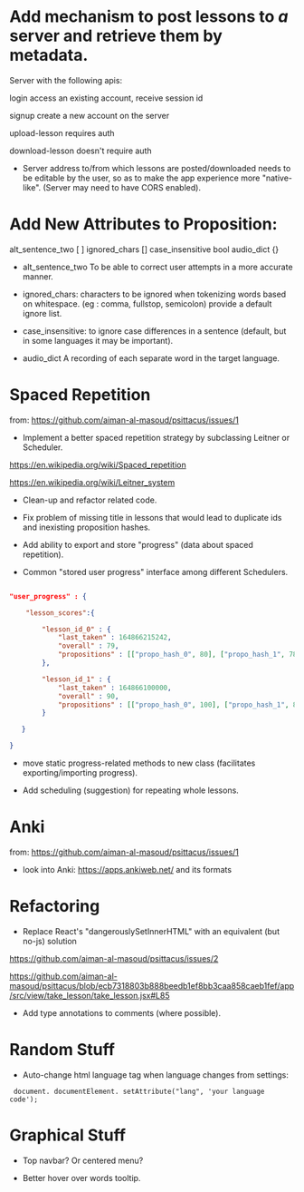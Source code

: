 # Add mechanism to post lessons to *a* server and retrieve them by metadata.

Server with the following apis:

login
access an existing account, receive session id

signup
create a new account on the server

upload-lesson
requires auth

download-lesson
doesn't require auth


* Server address to/from which lessons are posted/downloaded needs to be editable by the user, so as to make the app experience more "native-like". (Server may need to have CORS enabled).

# Add New Attributes to Proposition:

alt_sentence_two [ ]
ignored_chars []
case_insensitive bool
audio_dict {}

* alt_sentence_two
To be able to correct user attempts in a more accurate manner.

* ignored_chars:
characters to be ignored when tokenizing words based on whitespace. (eg : comma, fullstop, semicolon)
provide a default ignore list.

* case_insensitive: to ignore case differences in a sentence (default, but in some languages it may be important).

* audio_dict
A recording of each separate word in the target language.


# Spaced Repetition

from: https://github.com/aiman-al-masoud/psittacus/issues/1



* Implement a better spaced repetition strategy by subclassing Leitner or Scheduler.

https://en.wikipedia.org/wiki/Spaced_repetition

https://en.wikipedia.org/wiki/Leitner_system


* Clean-up and refactor related code.

* Fix problem of missing title in lessons that would lead to duplicate ids and inexisting proposition hashes.

* Add ability to export and store "progress" (data about spaced repetition).

* Common "stored user progress" interface among different Schedulers.

```json

"user_progress" : {

    "lesson_scores":{

        "lesson_id_0" : {
            "last_taken" : 164866215242,
            "overall" : 79,
            "propositions" : [["propo_hash_0", 80], ["propo_hash_1", 78]]
        },

        "lesson_id_1" : {
            "last_taken" : 164866100000,
            "overall" : 90,
            "propositions" : [["propo_hash_0", 100], ["propo_hash_1", 80]]
        }

   }

}

```

* move static progress-related methods to new class (facilitates exporting/importing progress). 

* Add scheduling (suggestion) for repeating whole lessons.


# Anki

from: https://github.com/aiman-al-masoud/psittacus/issues/1

* look into Anki: https://apps.ankiweb.net/ and its formats

# Refactoring

* Replace React's "dangerouslySetInnerHTML" with an equivalent (but no-js) solution

https://github.com/aiman-al-masoud/psittacus/issues/2

https://github.com/aiman-al-masoud/psittacus/blob/ecb7318803b888beedb1ef8bb3caa858caeb1fef/app/src/view/take_lesson/take_lesson.jsx#L85

* Add type annotations to comments (where possible).

# Random Stuff

* Auto-change html language tag when language changes from settings:
```
 document. documentElement. setAttribute("lang", 'your language code');
```

# Graphical Stuff

* Top navbar? Or centered menu?

* Better hover over words tooltip.